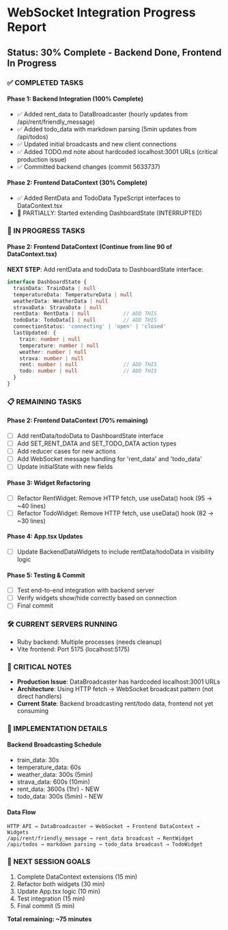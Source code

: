 # WebSocket Integration Progress Report

## Status: 30% Complete - Backend Done, Frontend In Progress

### ✅ COMPLETED TASKS

#### Phase 1: Backend Integration (100% Complete)
- ✅ Added rent_data to DataBroadcaster (hourly updates from /api/rent/friendly_message)
- ✅ Added todo_data with markdown parsing (5min updates from /api/todos)
- ✅ Updated initial broadcasts and new client connections
- ✅ Added TODO.md note about hardcoded localhost:3001 URLs (critical production issue)
- ✅ Committed backend changes (commit 5633737)

#### Phase 2: Frontend DataContext (30% Complete)
- ✅ Added RentData and TodoData TypeScript interfaces to DataContext.tsx
- 🔄 PARTIALLY: Started extending DashboardState (INTERRUPTED)

### 🔄 IN PROGRESS TASKS

#### Phase 2: Frontend DataContext (Continue from line 90 of DataContext.tsx)
**NEXT STEP**: Add rentData and todoData to DashboardState interface:
```typescript
interface DashboardState {
  trainData: TrainData | null
  temperatureData: TemperatureData | null
  weatherData: WeatherData | null
  stravaData: StravaData | null
  rentData: RentData | null           // ADD THIS
  todoData: TodoData[] | null         // ADD THIS
  connectionStatus: 'connecting' | 'open' | 'closed'
  lastUpdated: {
    train: number | null
    temperature: number | null
    weather: number | null
    strava: number | null
    rent: number | null               // ADD THIS
    todo: number | null               // ADD THIS
  }
}
```

### 📋 REMAINING TASKS

#### Phase 2: Frontend DataContext (70% remaining)
- [ ] Add rentData/todoData to DashboardState interface
- [ ] Add SET_RENT_DATA and SET_TODO_DATA action types
- [ ] Add reducer cases for new actions
- [ ] Add WebSocket message handling for 'rent_data' and 'todo_data'
- [ ] Update initialState with new fields

#### Phase 3: Widget Refactoring
- [ ] Refactor RentWidget: Remove HTTP fetch, use useData() hook (95 → ~40 lines)
- [ ] Refactor TodoWidget: Remove HTTP fetch, use useData() hook (82 → ~30 lines)

#### Phase 4: App.tsx Updates
- [ ] Update BackendDataWidgets to include rentData/todoData in visibility logic

#### Phase 5: Testing & Commit
- [ ] Test end-to-end integration with backend server
- [ ] Verify widgets show/hide correctly based on connection
- [ ] Final commit

### 🛠️ CURRENT SERVERS RUNNING
- Ruby backend: Multiple processes (needs cleanup)
- Vite frontend: Port 5175 (localhost:5175)

### 🚨 CRITICAL NOTES
- **Production Issue**: DataBroadcaster has hardcoded localhost:3001 URLs
- **Architecture**: Using HTTP fetch → WebSocket broadcast pattern (not direct handlers)
- **Current State**: Backend broadcasting rent/todo data, frontend not yet consuming

### 📝 IMPLEMENTATION DETAILS

#### Backend Broadcasting Schedule
- train_data: 30s
- temperature_data: 60s
- weather_data: 300s (5min)
- strava_data: 600s (10min)
- rent_data: 3600s (1hr) - NEW
- todo_data: 300s (5min) - NEW

#### Data Flow
```
HTTP API → DataBroadcaster → WebSocket → Frontend DataContext → Widgets
/api/rent/friendly_message → rent_data broadcast → RentWidget
/api/todos → markdown parsing → todo_data broadcast → TodoWidget
```

### 🎯 NEXT SESSION GOALS
1. Complete DataContext extensions (15 min)
2. Refactor both widgets (30 min)
3. Update App.tsx logic (10 min)
4. Test integration (15 min)
5. Final commit (5 min)

**Total remaining: ~75 minutes**